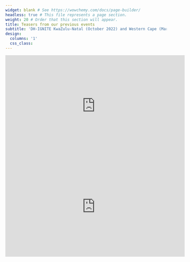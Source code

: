 ```yaml
---
widget: blank # See https://wowchemy.com/docs/page-builder/
headless: true # This file represents a page section.
weight: 20 # Order that this section will appear.
title: Teasers from our previous events
subtitle: 'DH-IGNITE KwaZulu-Natal (October 2022) and Western Cape (March 2023)'
design:
  columns: '1'
  css_class: 
---
```


<div class="container">
  <div class="row">
    <div class="col">
     <iframe width="560" height="315" src="https://www.youtube.com/embed/bZ0jQ9lV3_s" title="YouTube video player" frameborder="0" allow="accelerometer; clipboard-write; encrypted-media; gyroscope; picture-in-picture; web-share" allowfullscreen></iframe>
    </div>
    <div class="col">
      <iframe width="560" height="315" src="https://www.youtube.com/embed/-DlKoTOgSj4" title="YouTube video player" frameborder="0" allow="accelerometer;  clipboard-write; encrypted-media; gyroscope; picture-in-picture; web-share" allowfullscreen></iframe>
    </div>

  </div>
</div>